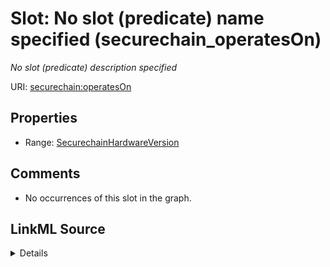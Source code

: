 

# Slot: No slot (predicate) name specified (securechain_operatesOn)


_No slot (predicate) description specified_







URI: [securechain:operatesOn](https://w3id.org/secure-chain/operatesOn)



<!-- no inheritance hierarchy -->








## Properties

* Range: [SecurechainHardwareVersion](../classes/SecurechainHardwareVersion.md)





## Comments

* No occurrences of this slot in the graph.



## LinkML Source

<details>

```yaml
name: securechain_operatesOn
description: No slot (predicate) description specified
title: No slot (predicate) name specified
comments:
- No occurrences of this slot in the graph.
from_schema: secure-chain-kg
rank: 1000
domain: securechain_SoftwareVersion
slot_uri: securechain:operatesOn
alias: securechain_operatesOn
range: securechain_HardwareVersion

```
</details>